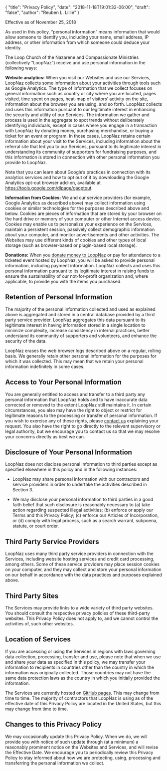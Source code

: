 {
	"title": "Privacy Policy",
	"date": "2018-11-18T19:01:32-06:00",
	"draft": "false",
	"author": "Reuben L. Lillie"
}

Effective as of November 25, 2018

As used in this policy, “personal information” means information that would allow someone to identify you, including your name, email address, IP address, or other information from which someone could deduce your identity.

The Loop Church of the Nazarene and Compassionate Ministries (collectively “LoopNaz”) receive and use personal information in the following ways:

**Website analytics:** When you visit our Websites and use our Services, LoopNaz collects some information about your activities through tools such as Google Analytics. The type of information that we collect focuses on general information such as country or city where you are located, pages visited, time spent on pages, heat-map of visitors’ activity on the site, information about the browser you are using, and so forth. LoopNaz collects and uses this information pursuant to our legitimate interest in enhancing the security and utility of our Services. The information we gather and process is used in the aggregate to spot trends without deliberately identifying individuals, except in cases where you engage in a transaction with LoopNaz by donating money, purchasing merchandise, or buying a ticket for an event or program. In those cases, LoopNaz retains certain information about your visit to the Services, including information about the referral site that led you to our Services, pursuant to its legitimate interest in understanding its community of supporters for fundraising purposes, and this information is stored in connection with other personal information you provide to LoopNaz.

Note that you can learn about Google’s practices in connection with its analytics services and how to opt out of it by downloading the Google Analytics opt-out browser add-on, available at https://tools.google.com/dlpage/gaoptout.

**Information from Cookies:** We and our service providers (for example, Google Analytics as described above) may collect information using cookies or similar technologies for the purposes described above and below. Cookies are pieces of information that are stored by your browser on the hard drive or memory of your computer or other Internet access device.  Cookies may enable us to personalize your experience on the Services, maintain a persistent session, passively collect demographic information about your computer, and monitor advertisements and other activities. The Websites may use different kinds of cookies and other types of local storage (such as browser-based or plugin-based local storage).

**Donations:** When you [donate money to LoopNaz][support] or pay for attendance to a ticketed event hosted by LoopNaz, you will be asked to provide personal information, including payment information. LoopNaz collects and uses this personal information pursuant to its legitimate interest in raising funds to ensure the sustainability of our not-for-profit organization and, where applicable, to provide you with the items you purchased. 

## Retention of Personal Information

The majority of the personal information collected and used as explained above is aggregated and stored in a central database provided by a third party service provider. LoopNaz aggregates this data pursuant to its legitimate interest in having information stored in a single location to minimize complexity, increase consistency in internal practices, better understand its community of supporters and volunteers, and enhance the security of the data.  

LoopNaz erases the web browser logs described above on a regular, rolling basis. We generally retain other personal information for the purposes for which it was collected. This may mean that we retain your personal information indefinitely in some cases.

## Access to Your Personal Information

You are generally entitled to access and transfer to a third party any personal information that LoopNaz holds and to have inaccurate data corrected or removed to the extent LoopNaz still maintains it. In certain circumstances, you also may have the right to object or restrict for legitimate reasons to the processing or transfer of personal information. If you wish to exercise any of these rights, please [contact us][contact] explaining your request. You also have the right to go directly to the relevant supervisory or legal authority, but we encourage you to contact us so that we may resolve your concerns directly as best we can.

## Disclosure of Your Personal Information

LoopNaz does not disclose personal information to third parties except as specified elsewhere in this policy and in the following instances:

* LoopNaz may share personal information with our contractors and service providers in order to undertake the activities described in Section 3.  

* We may disclose your personal information to third parties in a good faith belief that such disclosure is reasonably necessary to (a) take action regarding suspected illegal activities; (b) enforce or apply our Terms and this Privacy Policy; (c) enforce our Articles of Incorporation, or (d) comply with legal process, such as a search warrant, subpoena, statute, or court order.

## Third Party Service Providers

LoopNaz uses many third party service providers in connection with the Services, including website hosting services and credit card processing, among others. Some of these service providers may place session cookies on your computer, and they may collect and store your personal information on our behalf in accordance with the data practices and purposes explained above. 

## Third Party Sites

The Services may provide links to a wide variety of third party websites. You should consult the respective privacy policies of these third-party websites. This Privacy Policy does not apply to, and we cannot control the activities of, such other websites.

## Location of Services

If you are accessing or using the Services in regions with laws governing data collection, processing, transfer and use, please note that when we use and share your data as specified in this policy, we may transfer your information to recipients in countries other than the country in which the information was originally collected. Those countries may not have the same data protection laws as the country in which you initially provided the information.

The Services are currently hosted on [GitHub pages][github]. This may change from time to time. The majority of contractors that LoopNaz is using as of the effective date of this Privacy Policy are located in the United States, but this may change from time to time. 

## Changes to this Privacy Policy

We may occasionally update this Privacy Policy. When we do, we will provide you with notice of such update through (at a minimum) a reasonably prominent notice on the Websites and Services, and will revise the Effective Date. We encourage you to periodically review this Privacy Policy to stay informed about how we are protecting, using, processing and transferring the personal information we collect.

[contact]: /contact/
[github]: https://github.com/loopnaz/
[support]: /support/
